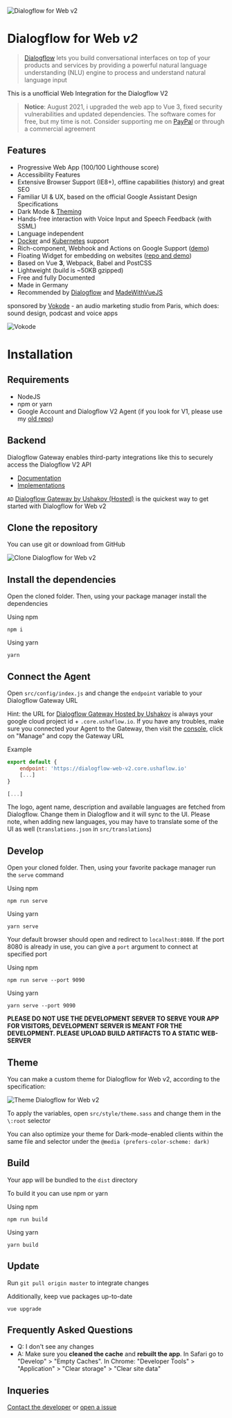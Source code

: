 ![Dialogflow for Web v2](https://i.imgur.com/J8aTIwt.png)

# Dialogflow for Web *v2*

> [Dialogflow](https://dialogflow.com) lets you build conversational interfaces on top of your products and services by providing a powerful natural language understanding (NLU) engine to process and understand natural language input

This is a unofficial Web Integration for the Dialogflow V2

> **Notice**: August 2021, i upgraded the web app to Vue 3, fixed security vulnerabilities and updated dependencies. The software comes for free, but my time is not. Consider supporting me on [PayPal](https://paypal.me/ushakovhq) or through a commercial agreement

## Features

- Progressive Web App (100/100 Lighthouse score)
- Accessibility Features
- Extensive Browser Support (IE8+), offline capabilities (history) and great SEO
- Familiar UI & UX, based on the official Google Assistant Design Specifications
- Dark Mode & [Theming](#theming)
- Hands-free interaction with Voice Input and Speech Feedback (with SSML)
- Language independent
- [Docker](./Dockerfile) and [Kubernetes](./k8s) support
- Rich-component, Webhook and Actions on Google Support ([demo](https://mishushakov.github.io/dialogflow-web-v2/))
- Floating Widget for embedding on websites ([repo and demo](https://github.com/mishushakov/floating-chat))
- Based on Vue **3**, Webpack, Babel and PostCSS
- Lightweight (build is ~50KB gzipped)
- Free and fully Documented
- Made in Germany
- Recommended by [Dialogflow](https://twitter.com/Dialogflow/status/923976390201847809) and [MadeWithVueJS](https://twitter.com/MadeWithVueJS/status/1130147606666063875)

sponsored by [Vokode](https://www.vokode.com) - an audio marketing studio from Paris, which does: sound design, podcast and voice apps

![Vokode](https://www.vokode.com/wp-content/uploads/2019/01/vokode-horizontal-web.png)

# Installation

## Requirements

- NodeJS
- npm or yarn
- Google Account and Dialogflow V2 Agent (if you look for V1, please use my [old repo](https://github.com/mishushakov/dialogflow-web))

## Backend

Dialogflow Gateway enables third-party integrations like this to securely access the Dialogflow V2 API

- [Documentation](https://github.com/mishushakov/dialogflow-gateway-docs)
- [Implementations](https://github.com/mishushakov/dialogflow-gateway-docs#implementations)

`AD` [Dialogflow Gateway by Ushakov (Hosted)](https://dialogflow.cloud.ushakov.co) is the quickest way to get started with Dialogflow for Web v2

## Clone the repository

You can use git or download from GitHub

![Clone Dialogflow for Web v2](https://imgur.com/bpHE9K6.png)

## Install the dependencies

Open the cloned folder. Then, using your package manager install the dependencies

Using npm

`npm i`

Using yarn

`yarn`

## Connect the Agent

Open `src/config/index.js` and change the `endpoint` variable to your Dialogflow Gateway URL

Hint: the URL for [Dialogflow Gateway Hosted by Ushakov](https://dialogflow.cloud.ushakov.co) is always your google cloud project id + `.core.ushaflow.io`. If you have any troubles, make sure you connected your Agent to the Gateway, then visit the [console](https://dialogflow.cloud.ushakov.co/console/), click on "Manage" and copy the Gateway URL

Example

```js
export default {
    endpoint: 'https://dialogflow-web-v2.core.ushaflow.io'
    [...]
}

[...]
```

The logo, agent name, description and available languages are fetched from Dialogflow. Change them in Dialogflow and it will sync to the UI. Please note, when adding new languages, you may have to translate some of the UI as well (`translations.json` in `src/translations`)

## Develop

Open your cloned folder. Then, using your favorite package manager run the `serve` command

Using npm

`npm run serve`

Using yarn

`yarn serve`

Your default browser should open and redirect to `localhost:8080`. If the port 8080 is already in use, you can give a `port` argument to connect at specified port

Using npm

`npm run serve --port 9090`

Using yarn

`yarn serve --port 9090`

**PLEASE DO NOT USE THE DEVELOPMENT SERVER TO SERVE YOUR APP FOR VISITORS, DEVELOPMENT SERVER IS MEANT FOR THE DEVELOPMENT. PLEASE UPLOAD BUILD ARTIFACTS TO A STATIC WEB-SERVER**

## Theme

You can make a custom theme for Dialogflow for Web v2, according to the specification:

![Theme Dialogflow for Web v2](https://i.imgur.com/nQ7tK3d.png)

To apply the variables, open `src/style/theme.sass` and change them in the `\:root` selector

You can also optimize your theme for Dark-mode-enabled clients within the same file and selector under the `@media (prefers-color-scheme: dark)`

## Build

Your app will be bundled to the `dist` directory

To build it you can use npm or yarn

Using npm

`npm run build`

Using yarn

`yarn build`

## Update

Run `git pull origin master` to integrate changes

Additionally, keep vue packages up-to-date

```
vue upgrade
```

## Frequently Asked Questions

- Q: I don't see any changes
- A: Make sure you **cleaned the cache** and **rebuilt the app**. In Safari go to "Develop" > "Empty Caches". In Chrome: "Developer Tools" > "Application" > "Clear storage" > "Clear site data"

## Inqueries

[Contact the developer](https://mish.co/contact) or [open a issue](https://github.com/mishushakov/dialogflow-web-v2/issues/new)
